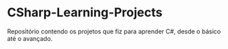 # CSharp-Learning-Projects
Repositório contendo os projetos que fiz para aprender C#, desde o básico até o avançado.
